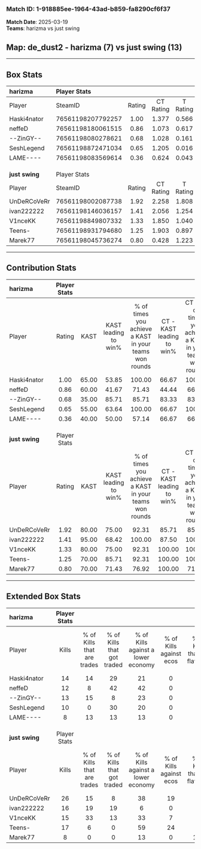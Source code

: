 ### Match ID: 1-918885ee-1964-43ad-b859-fa8290cf6f37  
**Match Date**: 2025-03-19  
**Teams**: harizma vs just swing  

## **Map**: de_dust2 - harizma (7) vs just swing (13)  
---  

## Box Stats  

| **harizma**    | Player Stats      |        |           |          |       |       |       |         |        |      |     |
| :- | :- | :-: | :-: | :-: | :-: | :-: | :-: | :-: | :-: | :-: | :-: |
| Player         | SteamID           | Rating | CT Rating | T Rating | KAST  |  ADR  | Kills | Assists | Deaths | K/D  | HS% |
| Haski4nator    | 76561198207792257 |  1.00  |   1.377   |  0.566   | 65.00 | 81.2  |  14   |    5    |   16   | 0.88 | 50  |
| neffeD         | 76561198180061515 |  0.86  |   1.073   |  0.617   | 60.00 | 79.0  |  12   |    4    |   16   | 0.75 | 83  |
| --ZinGY--      | 76561198080278621 |  0.68  |   1.028   |  0.161   | 35.00 | 66.9  |  13   |    3    |   16   | 0.81 | 15  |
| SeshLegend     | 76561198872471034 |  0.65  |   1.205   |  0.016   | 55.00 | 51.8  |  10   |    3    |   16   | 0.63 | 50  |
| LAME----       | 76561198083569614 |  0.36  |   0.624   |  0.043   | 40.00 | 43.4  |   8   |    1    |   18   | 0.44 | 50  |
|                |                   |        |           |          |       |       |       |         |        |      |     |
|                |                   |        |           |          |       |       |       |         |        |      |     |
|                |                   |        |           |          |       |       |       |         |        |      |     |
| **just swing** | Player Stats      |        |           |          |       |       |       |         |        |      |     |
| Player         | SteamID           | Rating | CT Rating | T Rating | KAST  |  ADR  | Kills | Assists | Deaths | K/D  | HS% |
| UnDeRCoVeRr    | 76561198002087738 |  1.92  |   2.258   |  1.808   | 80.00 | 120.2 |  26   |    7    |   10   | 2.60 | 69  |
| ivan222222     | 76561198146036157 |  1.41  |   2.056   |  1.254   | 95.00 | 83.6  |  16   |    4    |   12   | 1.33 | 62  |
| V1nceKK        | 76561198849807332 |  1.33  |   1.850   |  1.040   | 80.00 | 83.4  |  15   |    8    |   10   | 1.50 | 33  |
| Teens-         | 76561198931794680 |  1.25  |   1.903   |  0.897   | 70.00 | 83.4  |  17   |    5    |   13   | 1.31 | 76  |
| Marek77        | 76561198045736274 |  0.80  |   0.428   |  1.223   | 70.00 | 54.8  |   8   |    5    |   12   | 0.67 | 37  |
---  

## Contribution Stats  

| **harizma**    | Player Stats |       |                      |                                                        |                           |                                                             |                          |                                                            |
| :- | :-: | :-: | :-: | :-: | :-: | :-: | :-: | :-: |
| Player         |    Rating    | KAST  | KAST leading to win% | % of times you achieve a KAST in your teams won rounds | CT - KAST leading to win% | CT - % of times you achieve a KAST in your teams won rounds | T - KAST leading to win% | T - % of times you achieve a KAST in your teams won rounds |
| Haski4nator    |     1.00     | 65.00 |        53.85         |                         100.00                         |           66.67           |                           100.00                            |          25.00           |                           100.00                           |
| neffeD         |     0.86     | 60.00 |        41.67         |                         71.43                          |           44.44           |                            66.67                            |          33.33           |                           100.00                           |
| --ZinGY--      |     0.68     | 35.00 |        85.71         |                         85.71                          |           83.33           |                            83.33                            |          100.00          |                           100.00                           |
| SeshLegend     |     0.65     | 55.00 |        63.64         |                         100.00                         |           66.67           |                           100.00                            |          50.00           |                           100.00                           |
| LAME----       |     0.36     | 40.00 |        50.00         |                         57.14                          |           66.67           |                            66.67                            |           0.00           |                            0.00                            |
|                |              |       |                      |                                                        |                           |                                                             |                          |                                                            |
|                |              |       |                      |                                                        |                           |                                                             |                          |                                                            |
|                |              |       |                      |                                                        |                           |                                                             |                          |                                                            |
| **just swing** | Player Stats |       |                      |                                                        |                           |                                                             |                          |                                                            |
| Player         |    Rating    | KAST  | KAST leading to win% | % of times you achieve a KAST in your teams won rounds | CT - KAST leading to win% | CT - % of times you achieve a KAST in your teams won rounds | T - KAST leading to win% | T - % of times you achieve a KAST in your teams won rounds |
| UnDeRCoVeRr    |     1.92     | 80.00 |        75.00         |                         92.31                          |           85.71           |                            85.71                            |          66.67           |                           100.00                           |
| ivan222222     |     1.41     | 95.00 |        68.42         |                         100.00                         |           87.50           |                           100.00                            |          54.55           |                           100.00                           |
| V1nceKK        |     1.33     | 80.00 |        75.00         |                         92.31                          |          100.00           |                           100.00                            |          55.56           |                           83.33                            |
| Teens-         |     1.25     | 70.00 |        85.71         |                         92.31                          |          100.00           |                           100.00                            |          71.43           |                           83.33                            |
| Marek77        |     0.80     | 70.00 |        71.43         |                         76.92                          |          100.00           |                            71.43                            |          55.56           |                           83.33                            |
---  

## Extended Box Stats  

| **harizma**    | Player Stats |                            |                            |                                    |                         |                              |                                 |        |                             |                                     |                          |                               |                            |
| :- | :-: | :-: | :-: | :-: | :-: | :-: | :-: | :-: | :-: | :-: | :-: | :-: | :-: |
| Player         |    Kills     | % of Kills that are trades | % of Kills that got traded | % of Kills against a lower economy | % of Kills against ecos | % of Kills that are flawless | % of Kills that are close duels | Deaths | % of Deaths that get traded | % of Deaths against a lower economy | % of Deaths against ecos | % of Deaths that are flawless | % of Deaths that are close |
| Haski4nator    |      14      |             14             |             29             |                 21                 |            0            |              57              |               14                |   16   |             13              |                 13                  |            0             |              50               |             0              |
| neffeD         |      12      |             8              |             42             |                 42                 |            0            |              75              |                8                |   16   |              6              |                 13                  |            0             |              50               |             6              |
| --ZinGY--      |      13      |             15             |             8              |                 23                 |            0            |              77              |                8                |   16   |              0              |                 13                  |            0             |              75               |             6              |
| SeshLegend     |      10      |             0              |             30             |                 20                 |            0            |              50              |                0                |   16   |             19              |                 13                  |            0             |              81               |             0              |
| LAME----       |      8       |             13             |             13             |                 13                 |            0            |              75              |               13                |   18   |              6              |                 11                  |            0             |              78               |             0              |
|                |              |                            |                            |                                    |                         |                              |                                 |        |                             |                                     |                          |                               |                            |
|                |              |                            |                            |                                    |                         |                              |                                 |        |                             |                                     |                          |                               |                            |
|                |              |                            |                            |                                    |                         |                              |                                 |        |                             |                                     |                          |                               |                            |
| **just swing** | Player Stats |                            |                            |                                    |                         |                              |                                 |        |                             |                                     |                          |                               |                            |
| Player         |    Kills     | % of Kills that are trades | % of Kills that got traded | % of Kills against a lower economy | % of Kills against ecos | % of Kills that are flawless | % of Kills that are close duels | Deaths | % of Deaths that get traded | % of Deaths against a lower economy | % of Deaths against ecos | % of Deaths that are flawless | % of Deaths that are close |
| UnDeRCoVeRr    |      26      |             15             |             8              |                 38                 |           19            |              62              |                0                |   10   |             20              |                 10                  |            0             |              70               |             20             |
| ivan222222     |      16      |             19             |             19             |                 6                  |            0            |              44              |                6                |   12   |             50              |                  8                  |            0             |              58               |             8              |
| V1nceKK        |      15      |             33             |             13             |                 33                 |            7            |              53              |                7                |   10   |             10              |                 20                  |            0             |              90               |             0              |
| Teens-         |      17      |             6              |             0              |                 59                 |           24            |              94              |                0                |   13   |              8              |                 15                  |            8             |              54               |             15             |
| Marek77        |      8       |             0              |             0              |                 13                 |            0            |             100              |                0                |   12   |             33              |                  8                  |            0             |              67               |             0              |
